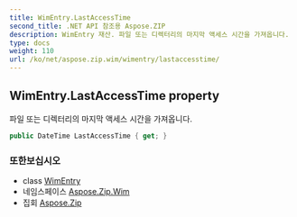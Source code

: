 ```yaml
---
title: WimEntry.LastAccessTime
second_title: .NET API 참조용 Aspose.ZIP
description: WimEntry 재산. 파일 또는 디렉터리의 마지막 액세스 시간을 가져옵니다.
type: docs
weight: 110
url: /ko/net/aspose.zip.wim/wimentry/lastaccesstime/
---
```

## WimEntry.LastAccessTime property

파일 또는 디렉터리의 마지막 액세스 시간을 가져옵니다.

```csharp
public DateTime LastAccessTime { get; }
```

### 또한보십시오

* class [WimEntry](../)
* 네임스페이스 [Aspose.Zip.Wim](../../wimentry/)
* 집회 [Aspose.Zip](../../../)


